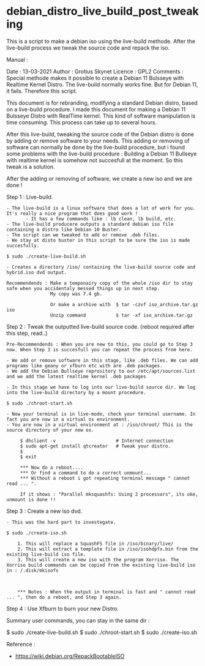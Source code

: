 # debian_distro_live_build_post_tweaking
This is a script to make a debian iso using the live-build methode. 
After the live-build process we tweak the source code and repack the iso.



Manual :

Date : 13-03-2021
Author : Grotius Skynet
Licence : GPL2
Comments : Special methode makes it possible to create a Debian 11 Bulsseye with Realtime Kernel Distro. 
The live-build normally works fine. But for Debian 11, it fails. Therefore this script.

This document is for rebranding, modifying a standard Debian distro, based on a live-build procedure.
I made this document for making a Debian 11 Bulsseye Distro with RealTime kernel.
This kind of software manipulation is time consuming. This process can take up to several hours.

After this live-build, tweaking the source code of the Debian distro is done by adding or remove software to your needs.
This adding or removing of software can normally be done by the live-build procedure, but i found some problems with
the live-build procedure : Building a Debian 11 Bullseye with realtime kernel is somehow not succesfull at the moment.
So this tweak is a solution. 

After the adding or removing of software, we create a new iso and we are done !


Step 1 : Live-build.

	- The live-build is a linux software that does a lot of work for you. It's really a nice program that does good work !
		   - It has a few commands like : lb clean, lb build, etc.
	- The live-build producere outputs a standard debian iso file containing a distro like Debian 10 Buster.
	- The script can we tweaked to add or remove .deb files.
	- We stay at disto buster in this script to be sure the iso is made succesfully.
	
	$ sudo ./create-live-build.sh
	
	- Creates a directory /iso/ containing the live-build source code and hybrid.iso dvd output.
	
	Recommendends : Make a temponairy copy of the whole /iso dir to stay safe when you accidentaly messed things up in next step.
					My copy was 7.4 gb.
					
					Or make a archive with 	$ tar -czvf iso_archive.tar.gz iso
					Unzip command 			$ tar -xf iso_archive.tar.gz
	
	
Step 2 : Tweak the outputted live-build source code. (reboot required after this step, read..)

	Pre-Recommendends : When you are new to this, you could go to Step 3 now. When Step 3 is succesfull you can repeat the process from here.

	- We add or remove software in this stage, like .deb files. We can add programs like geany or xfburn etc with are .deb packages.
	- We add the Debian Bullseye reprository to our /etc/apt/sources.list and we add the latest realtime kernel .deb packages

	- In this stage we have to log into our live-build source dir. We log into the live-build directory by a mount procedure.
	
	$ sudo ./chroot-start.sh
	
	- Now your terminal is in live-mode, check your terminal username. In fact you are now in a virtual os environment. 
	- You are now in a virtual environment at : /iso/chroot/ This is the source directory of your new os.
	
		 $ dhclient -v 						# Internet connection
		 $ sudo apt-get install qtcreator  	# Tweak your distro.
		 $
		 $ exit
	
		 *** Now do a reboot....
		 *** Or find a command to do a correct unmount...
		 *** Without a reboot i got repeating terminal message " cannot read ... ". 
		 
		 If it shows : "Parallel mksquashfs: Using 2 processors", its oke, unmount is done !!
		 
	
Step 3 : Create a new iso dvd.	
	
	- This was the hard part to investegate.
	
	$ sudo ./create-iso.sh
	
		1. This will replace a SquashFS file in /iso/binary/live/
		2. This will extract a template file in /iso/isohdpfx.bin from the existing live-build iso file.
		3. This will create a new iso with the program Xorriso. The Xorriso build commands can be copied from the existing live-build iso in : /.disk/mkisofs
	
	
	
		*** Notes : When the output in terminal is fast and " cannot read ... ", then do a reboot, and Step 3 again.
		

		
Step 4 : Use Xfburn to burn your new Distro.
	

Summary user commands, you can stay in the same dir :

$ sudo ./create-live-build.sh
$ sudo ./chroot-start.sh
$ sudo ./create-iso.sh


Reference :
- https://wiki.debian.org/RepackBootableISO


